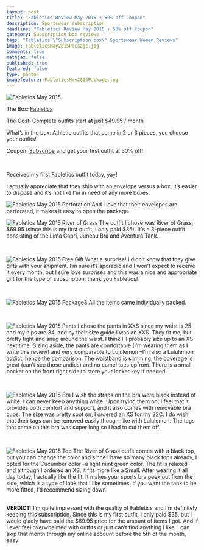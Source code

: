 ```yaml
---
layout: post
title: "Fabletics Review May 2015 + 50% off Coupon"
description: Sportswear subscription
headline: "Fabletics Review May 2015 + 50% off Coupon"
category: Subscription box reviews
tags: "Fabletics \"Subscription box\" Sportswear Women Reviews"
image: FableticsMay2015Package.jpg
comments: true
mathjax: false
published: true
featured: false
type: photo
imagefeature: FableticsMay2015Package.jpg
---
```


![Fabletics May 2015](/img/FableticsMay2015Package.jpg)
<p>The Box: <a href="//www.fabletics.com/invite/whatsupmailbox/">Fabletics</a></p>
<p>The Cost: Complete outfits start at just $49.95 / month</p>
<p>What’s in the box: Athletic outfits that come in 2 or 3 pieces, you choose your outfits!    </p>
<p>Coupon: <a href="http://www.fabletics.com/invite/whatsupmailbox/">Subscribe</a> and get your first outfit at 50% off!</p>
<br>

Received my first Fabletics outfit today, yay!
<p>I actually appreciate that they ship with an envelope versus a box, it’s easier to dispose and it’s not like I’m in need of any more boxes.</p>


![Fabletics May 2015 Perforation](/img/FableticsMay2015Package2.jpg)
And I love that their envelopes are perforated, it makes it easy to open the package.
<br>

![Fabletics May 2015 River of Grass](/img/FableticsMay2015RiverOfGrass.png)
The outfit I chose was River of Grass, $69.95 (since this is my first outfit, I only paid $35).
It's a 3-piece outfit consisting of the Lima Capri, Juneau Bra and Aventura Tank.

<br>

![Fabletics May 2015 Free Gift](/img/FableticsMay2015FreeGift.jpg)
What a surprise! I didn’t know that they give gifts with your shipment. I’m sure it’s sporadic and I won’t expect to receive it every month, but I sure love surprises and this was a nice and appropriate gift for the type of subscription, thank you Fabletics!

<br>

![Fabletics May 2015 Package3](/img/FableticsMay2015Package3.jpg)
All the items came individually packed.

<br>

![Fabletics May 2015 Pants](/img/FableticsMay2015Pants.jpg)
I chose the pants in XXS since my waist is 25 and my hips are 34, and by their size guide I was an XXS. They fit me, but pretty tight and snug around the waist. I think I’ll probably size up to an XS next time. Sizing aside, the pants are comfortable (I’m wearing them as I write this review) and very comparable to Lululemon –I’m also a Lululemon addict, hence the comparison. The waistband is slimming, the coverage is great (can’t see those undies) and no camel toes upfront. There is a small pocket on the front right side to store your locker key if needed.

<br>

![Fabletics May 2015 Bra](/img/FableticsMay2015Bra.jpg)
I wish the straps on the bra were black instead of white. I can never keep anything white. Upon trying them on, I feel that it provides both comfort and support, and it also comes with removable bra cups. The size was pretty spot on, I ordered an XS for my 32C. I do wish that their tags can be removed easily though, like with Lululemon. The tags that came on this bra was super long so I had to cut them off.

<br>

![Fabletics May 2015 Top](/img/FableticsMay2015top.jpg)
The River of Grass outfit comes with a black top, but you can change the color and since I have so many black tops already, I opted for the Cucumber color –a light mint green color. The fit is relaxed and although I ordered an XS, it fits more like a Small. After wearing it all day today, I actually like the fit. It makes your sports bra peek out from the side, which is a type of look that I like sometimes. If you want the tank to be more fitted, I’d recommend sizing down.

<br>
<b>VERDICT:</b> I’m quite impressed with the quality of Fabletics and I’m definitely keeping this subscription. Since this is my first outfit, I only paid $35, but I would gladly have paid the $69.95 price for the amount of items I got. And if I ever feel overwhelmed with outfits or just can’t find anything I like, I can skip that month through my online account before the 5th of the month, easy!